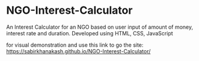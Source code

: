 # NGO-Interest-Calculator
An Interest Calculator for an NGO based on user input of amount of money, interest rate and duration.
Developed using HTML, CSS, JavaScript

for visual demonstration and use this link to go the site:
https://sabirkhanakash.github.io/NGO-Interest-Calculator/